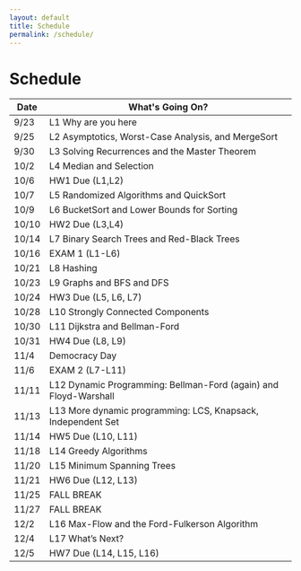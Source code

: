 ```yaml
---
layout: default
title: Schedule
permalink: /schedule/
---
```


# Schedule

<table class="table">
  <thead class="table-primary">  <!-- or table-secondary, table-dark, etc. -->
    <tr><th>Date</th><th>What's Going On?</th></tr>
  </thead>
  <tbody>
    <tr class="lecture"><td>9/23</td><td>L1 Why are you here</td></tr>
    <tr class="lecture"><td>9/25</td><td>L2 Asymptotics, Worst-Case Analysis, and MergeSort</td></tr>
    <tr class="lecture"><td>9/30</td><td>L3 Solving Recurrences and the Master Theorem</td></tr>
    <tr class="lecture"><td>10/2</td><td>L4 Median and Selection</td></tr>
    <tr class="hw"><td>10/6</td><td>HW1 Due (L1,L2)</td></tr>
    <tr class="lecture"><td>10/7</td><td>L5 Randomized Algorithms and QuickSort</td></tr>
    <tr class="lecture"><td>10/9</td><td>L6 BucketSort and Lower Bounds for Sorting</td></tr>
    <tr class="hw"><td>10/10</td><td>HW2 Due (L3,L4)</td></tr>
    <tr class="lecture"><td>10/14</td><td>L7 Binary Search Trees and Red-Black Trees</td></tr>
    <tr class="exam"><td>10/16</td><td>EXAM 1 (L1-L6)</td></tr>
    <tr class="lecture"><td>10/21</td><td>L8 Hashing</td></tr>
    <tr class="lecture"><td>10/23</td><td>L9 Graphs and BFS and DFS</td></tr>
    <tr class="hw"><td>10/24</td><td>HW3 Due (L5, L6, L7)</td></tr>
    <tr class="lecture"><td>10/28</td><td>L10 Strongly Connected Components</td></tr>
    <tr class="lecture"><td>10/30</td><td>L11 Dijkstra and Bellman-Ford</td></tr>
    <tr class="hw"><td>10/31</td><td>HW4 Due (L8, L9)</td></tr>
    <tr class="break"><td>11/4</td><td>Democracy Day</td></tr>
    <tr class="exam"><td>11/6</td><td>EXAM 2 (L7-L11)</td></tr>
    <tr class="lecture"><td>11/11</td><td>L12 Dynamic Programming: Bellman-Ford (again) and Floyd-Warshall</td></tr>
    <tr class="lecture"><td>11/13</td><td>L13 More dynamic programming: LCS, Knapsack, Independent Set</td></tr>
    <tr class="hw"><td>11/14</td><td>HW5 Due (L10, L11)</td></tr>
    <tr class="lecture"><td>11/18</td><td>L14 Greedy Algorithms</td></tr>
    <tr class="lecture"><td>11/20</td><td>L15 Minimum Spanning Trees</td></tr>
    <tr class="hw"><td>11/21</td><td>HW6 Due (L12, L13)</td></tr>
    <tr class="break"><td>11/25</td><td>FALL BREAK</td></tr>
    <tr class="break"><td>11/27</td><td>FALL BREAK</td></tr>
    <tr class="lecture"><td>12/2</td><td>L16 Max-Flow and the Ford-Fulkerson Algorithm</td></tr>
    <tr class="lecture"><td>12/4</td><td>L17 What’s Next?</td></tr>
    <tr class="hw"><td>12/5</td><td>HW7 Due (L14, L15, L16)</td></tr>
  </tbody>
</table>
